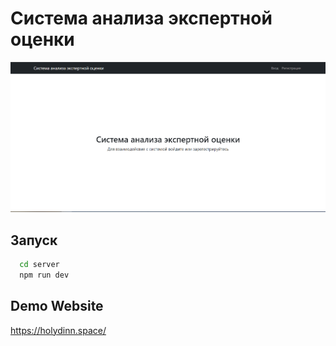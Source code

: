 # Система анализа экспертной оценки

![Logo](/client/public/preview.png)


## Запуск

```bash
  cd server
  npm run dev
```


## Demo Website

https://holydinn.space/

